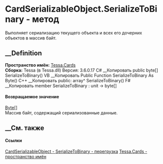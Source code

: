 # CardSerializableObject.SerializeToBinary - метод
Выполняет сериализацию текущего объекта и всех его дочерних объектов в массив
байт.
##  __Definition
 **Пространство имён:** [Tessa.Cards](N_Tessa_Cards.htm)  
 **Сборка:** Tessa (в Tessa.dll) Версия: 3.6.0.17
C# __Копировать
     public byte[] SerializeToBinary()
VB __Копировать
     Public Function SerializeToBinary As Byte()
C++ __Копировать
     public:
    array<unsigned char>^ SerializeToBinary()
F# __Копировать
     member SerializeToBinary : unit -> byte[] 
#### Возвращаемое значение
[Byte](https://learn.microsoft.com/dotnet/api/system.byte)[]  
Массив байт, содержащий сериализованные данные.
##  __См. также
#### Ссылки
[CardSerializableObject - ](T_Tessa_Cards_CardSerializableObject.htm)
[SerializeToBinary -
перегрузка](Overload_Tessa_Cards_CardSerializableObject_SerializeToBinary.htm)
[Tessa.Cards - пространство имён](N_Tessa_Cards.htm)
